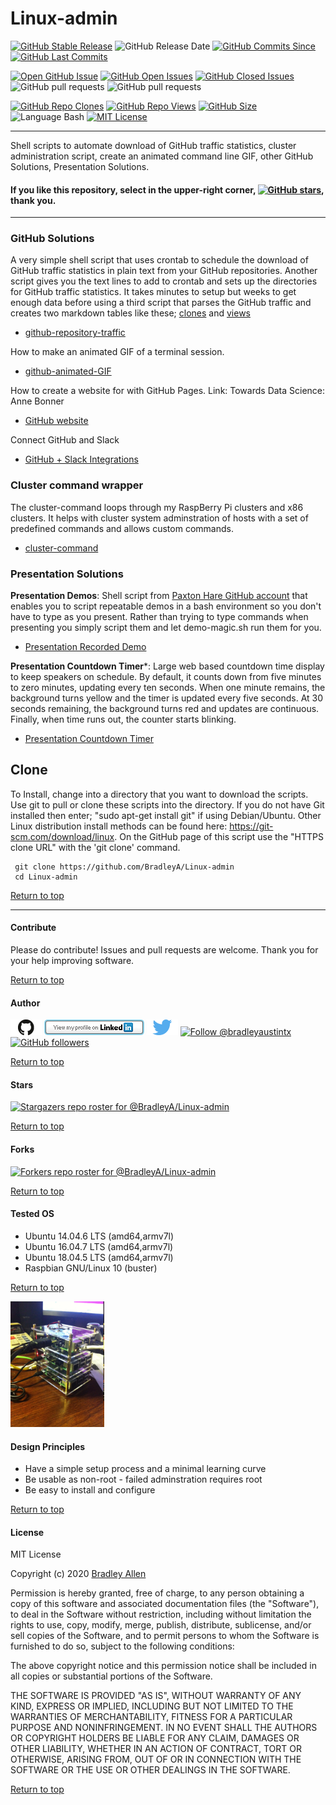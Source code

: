 # Linux-admin  
[![GitHub Stable Release](https://img.shields.io/badge/Release-3.3.1-blue.svg)](https://github.com/BradleyA/Linux-admin/releases/tag/3.3.1)
![GitHub Release Date](https://img.shields.io/github/release-date/BradleyA/Linux-admin?color=blue)
[![GitHub Commits Since](https://img.shields.io/github/commits-since/BradleyA/Linux-admin/3.3.1?color=orange)](https://github.com/BradleyA/Linux-admin/commits/)
[![GitHub Last Commits](https://img.shields.io/github/last-commit/BradleyA/Linux-admin.svg)](https://github.com/BradleyA/Linux-admin/commits/)


[![Open GitHub Issue](https://img.shields.io/badge/Open-Incident-brightgreen.svg)](https://github.com/BradleyA/Linux-admin/issues/new/choose)
[![GitHub Open Issues](https://img.shields.io/github/issues/BradleyA/Linux-admin?color=purple)](https://github.com/BradleyA/Linux-admin/issues?q=is%3Aopen+is%3Aissue)
[![GitHub Closed Issues](https://img.shields.io/github/issues-closed/BradleyA/Linux-admin?color=purple)](https://github.com/BradleyA/Linux-admin/issues?q=is%3Aclosed+is%3Aissue)
![GitHub pull requests](https://img.shields.io/github/issues-pr-raw/BradleyA/Linux-admin)
![GitHub pull requests](https://img.shields.io/github/issues-pr-closed-raw/BradleyA/Linux-admin)

[<img alt="GitHub Repo Clones" src="https://img.shields.io/static/v1?label=Repo_Clones&message=240&color=blueviolet">](https://github.com/BradleyA/Linux-admin/blob/master/images/clone.table.md)
[<img alt="GitHub Repo Views" src="https://img.shields.io/static/v1?label=Repo_Views&message=4508&color=blueviolet">](https://github.com/BradleyA/Linux-admin/blob/master/images/view.table.md)
[![GitHub Size](https://img.shields.io/github/repo-size/BradleyA/Linux-admin.svg)](https://github.com/BradleyA/Linux-admin/)
![Language Bash](https://img.shields.io/badge/%20Language-bash-blue.svg)
[![MIT License](http://img.shields.io/badge/License-MIT-blue.png)](LICENSE)

----

Shell scripts to automate download of GitHub traffic statistics, cluster administration script, create an animated command line GIF, other GitHub Solutions, Presentation Solutions.


#### If you like this repository, select in the upper-right corner, [![GitHub stars](https://img.shields.io/github/stars/BradleyA/Linux-admin.svg?style=social&label=Star&maxAge=2592000)](https://GitHub.com/BradleyA/Linux-admin/stargazers/), thank you.

----

### GitHub Solutions

A very simple shell script that uses crontab to schedule the download of GitHub traffic statistics in plain text from your GitHub repositories.  Another script gives you the text lines to add to crontab and sets up the directories for GitHub traffic statistics.   It takes minutes to setup but weeks to get enough data before using a third script that parses the GitHub traffic and creates two markdown tables like these; [clones](images/clone.table.md) and [views](images/view.table.md)
  
  * [github-repository-traffic](https://github.com/BradleyA/Linux-admin/tree/master/github-repository-traffic)

How to make an animated GIF of a terminal session.

  * [github-animated-GIF](https://github.com/BradleyA/Linux-admin/tree/master/github-animated-GIF)
  
How to create a website for with GitHub Pages.  Link: Towards Data Science: Anne Bonner

  * [GitHub website](https://towardsdatascience.com/how-to-create-a-free-github-pages-website-53743d7524e1)

Connect GitHub and Slack
  
  * [GitHub + Slack Integrations](https://zapier.com/apps/github/integrations/slack)

### Cluster command wrapper

The cluster-command loops through my RaspBerry Pi clusters and x86 clusters.  It helps with cluster system adminstration of hosts with a set of predefined commands and allows custom commands.
 
  * [cluster-command](https://github.com/BradleyA/Linux-admin/tree/master/cluster-command)
  
### Presentation Solutions

**Presentation Demos**: Shell script from [Paxton Hare GitHub account](https://github.com/paxtonhare/demo-magic/blob/master/README.md#demo-magic) that enables you to script repeatable demos in a bash environment so you don't have to type as you present. Rather than trying to type commands when presenting you simply script them and let demo-magic.sh run them for you.
  
  * [Presentation Recorded Demo](https://github.com/BradleyA/demo-magic)

**Presentation Countdown Timer***: Large web based countdown time display to keep speakers on schedule.  By default, it counts down from five minutes to zero minutes, updating every ten seconds. When one minute remains, the background turns yellow and the timer is updated every five seconds. At 30 seconds remaining, the background turns red and updates are continuous. Finally, when time runs out, the counter starts blinking.

  * [Presentation Countdown Timer](https://www.cs.hmc.edu/~geoff/countdowntimer.html)

## Clone
To Install, change into a directory that you want to download the scripts. Use git to pull or clone these scripts into the directory. If you do not have Git installed then enter; "sudo apt-get install git" if using Debian/Ubuntu. Other Linux distribution install methods can be found here: https://git-scm.com/download/linux. On the GitHub page of this script use the "HTTPS clone URL" with the 'git clone' command.

     git clone https://github.com/BradleyA/Linux-admin
     cd Linux-admin

[Return to top](https://github.com/BradleyA/Linux-admin#linux-admin)

----

#### Contribute
Please do contribute!  Issues and pull requests are welcome.  Thank you for your help improving software.

[Return to top](https://github.com/BradleyA/Linux-admin#linux-admin)

#### Author
[<img id="github" src="images/github.png" width="50" a="https://github.com/BradleyA/">](https://github.com/BradleyA/)    [<img src="images/linkedin.png" style="max-width:100%;" >](https://www.linkedin.com/in/bradleyhallen) [<img id="twitter" src="images/twitter.png" width="50" a="twitter.com/bradleyaustintx/">](https://twitter.com/bradleyaustintx/)       <a href="https://twitter.com/intent/follow?screen_name=bradleyaustintx"> <img src="https://img.shields.io/twitter/follow/bradleyaustintx.svg?label=Follow%20@bradleyaustintx" alt="Follow @bradleyaustintx" />    </a>          [![GitHub followers](https://img.shields.io/github/followers/BradleyA.svg?style=social&label=Follow&maxAge=2592000)](https://github.com/BradleyA?tab=followers)

[Return to top](https://github.com/BradleyA/Linux-admin#linux-admin)

#### Stars
[![Stargazers repo roster for @BradleyA/Linux-admin](https://reporoster.com/stars/BradleyA/Linux-admin)](https://github.com/BradleyA/Linux-admin/stargazers)

[Return to top](https://github.com/BradleyA/Linux-admin/blob/master/README.md#Linux-admin)

#### Forks
[![Forkers repo roster for @BradleyA/Linux-admin](https://reporoster.com/forks/BradleyA/Linux-admin)](https://github.com/BradleyA/Linux-admin/network/members)

[Return to top](https://github.com/BradleyA/Linux-admin/blob/master/README.md#Linux-admin)

#### Tested OS
 * Ubuntu 14.04.6 LTS (amd64,armv7l)
 * Ubuntu 16.04.7 LTS (amd64,armv7l)
 * Ubuntu 18.04.5 LTS (amd64,armv7l)
 * Raspbian GNU/Linux 10 (buster)

[Return to top](https://github.com/BradleyA/Linux-admin#linux-admin)

<img id="respberry_cluster-1" src="images/IMG_2664.JPG" width="150" >
 
#### Design Principles
 * Have a simple setup process and a minimal learning curve
 * Be usable as non-root - failed adminstration requires root
 * Be easy to install and configure

[Return to top](https://github.com/BradleyA/Linux-admin#linux-admin)

#### License
MIT License
 
Copyright (c) 2020  [Bradley Allen](https://www.linkedin.com/in/bradleyhallen)
 
Permission is hereby granted, free of charge, to any person obtaining a copy of this software and associated documentation files (the "Software"), to deal in the Software without restriction, including without limitation the rights to use, copy, modify, merge, publish, distribute, sublicense, and/or sell copies of the Software, and to permit persons to whom the Software is furnished to do so, subject to the following conditions:
 
The above copyright notice and this permission notice shall be included in all copies or substantial portions of the Software.
 
THE SOFTWARE IS PROVIDED "AS IS", WITHOUT WARRANTY OF ANY KIND, EXPRESS OR IMPLIED, INCLUDING BUT NOT LIMITED TO THE WARRANTIES OF MERCHANTABILITY, FITNESS FOR A PARTICULAR PURPOSE AND NONINFRINGEMENT. IN NO EVENT SHALL THE AUTHORS OR COPYRIGHT HOLDERS BE LIABLE FOR ANY CLAIM, DAMAGES OR OTHER LIABILITY, WHETHER IN AN ACTION OF CONTRACT, TORT OR OTHERWISE, ARISING FROM, OUT OF OR IN CONNECTION WITH THE SOFTWARE OR THE USE OR OTHER DEALINGS IN THE SOFTWARE.

[Return to top](https://github.com/BradleyA/Linux-admin#linux-admin)

